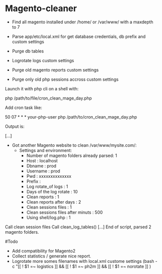 Magento-cleaner
===============

  - Find all magento installed under /home/ or /var/www/ with a maxdepth to 7

  - Parse app/etc/local.xml for get database credentials, db prefix and custom settings

  - Purge db tables

  - Logrotate logs custom settings

  - Purge old magento reports custom settings

  - Purge only old php sessions accross custom settings


Launch it with php cli on a shell with:

php /path/to/file/cron_clean_mage_day.php

Add cron task like:

50 07  * * *   your-php-user php /path/to/cron_clean_mage_day.php

Output is:

[...]
- Got another Magento website to clean /var/www/mysite.com/:
  - Settings and environment: 
    - Number of magento folders already parsed: 1
    - Host : localhost
    - Dbname : prod
    - Username : prod
    - Pwd : xxxxxxxxxxxxxx
    - Prefix : 
    - Log rotate_of logs : 1
    - Days of the log rotate : 10
    - Clean reports : 1
    - Clean reports after days : 2
    - Clean sessions files : 1
    - Clean sessions files after minuts : 500
    - Using shell/log.php : 1

Call clean session files 
Call clean_log_tables() 
[...]
 End of script, parsed 2 magento folders.




#Todo

  - Add compatibility for Magento2
  - Collect statistics / generate nice report.
  - Logrotate more somes filenames with local.xml custome settings (bash -c \"[[ ! $1 =~ logistics ]] && [[ ! $1 =~ ph2m ]] && [[ ! $1 =~ norotate ]]  )
